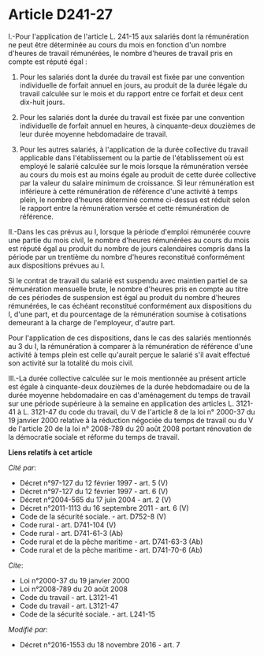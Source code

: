 # Article D241-27

I.-Pour l'application de l'article L. 241-15 aux salariés dont la rémunération ne peut être déterminée au cours du mois en
fonction d'un nombre d'heures de travail rémunérées, le nombre d'heures de travail pris en compte est réputé égal : 

1. Pour les salariés dont la durée du travail est fixée par une convention individuelle de forfait annuel en jours, au
produit de la durée légale du travail calculée sur le mois et du rapport entre ce forfait et deux cent dix-huit jours. 

2. Pour les salariés dont la durée du travail est fixée par une convention individuelle de forfait annuel en heures, à
cinquante-deux douzièmes de leur durée moyenne hebdomadaire de travail. 

3. Pour les autres salariés, à l'application de la durée collective du travail applicable dans l'établissement ou la partie
de l'établissement où est employé le salarié calculée sur le mois lorsque la rémunération versée au cours du mois est au
moins égale au produit de cette durée collective par la valeur du salaire minimum de croissance. Si leur rémunération est
inférieure à cette rémunération de référence d'une activité à temps plein, le nombre d'heures déterminé comme ci-dessus est
réduit selon le rapport entre la rémunération versée et cette rémunération de référence. 

II.-Dans les cas prévus au I, lorsque la période d'emploi rémunérée couvre une partie du mois civil, le nombre d'heures
rémunérées au cours du mois est réputé égal au produit du nombre de jours calendaires compris dans la période par un
trentième du nombre d'heures reconstitué conformément aux dispositions prévues au I. 

Si le contrat de travail du salarié est suspendu avec maintien partiel de sa rémunération mensuelle brute, le nombre d'heures
pris en compte au titre de ces périodes de suspension est égal au produit du nombre d'heures rémunérées, le cas échéant
reconstitué conformément aux dispositions du I, d'une part, et du pourcentage de la rémunération soumise à cotisations
demeurant à la charge de l'employeur, d'autre part. 

Pour l'application de ces dispositions, dans le cas des salariés mentionnés au 3 du I, la rémunération à comparer à la
rémunération de référence d'une activité à temps plein est celle qu'aurait perçue le salarié s'il avait effectué son activité
sur la totalité du mois civil. 

III.-La durée collective calculée sur le mois mentionnée au présent article est égale à cinquante-deux douzièmes de la durée
hebdomadaire ou de la durée moyenne hebdomadaire en cas d'aménagement du temps de travail sur une période supérieure à la
semaine en application des articles L. 3121-41 à L. 3121-47 du code du travail, du V de l'article 8 de la loi n° 2000-37 du
19 janvier 2000 relative à la réduction négociée du temps de travail ou du V de l'article 20 de la loi n° 2008-789 du 20 août
2008 portant rénovation de la démocratie sociale et réforme du temps de travail.

**Liens relatifs à cet article**

_Cité par_:

  - Décret n°97-127 du 12 février 1997 - art. 5 (V)
  - Décret n°97-127 du 12 février 1997 - art. 6 (V)
  - Décret n°2004-565 du 17 juin 2004 - art. 2 (V)
  - Décret n°2011-1113 du 16 septembre 2011 - art. 6 (V)
  - Code de la sécurité sociale. - art. D752-8 (V)
  - Code rural - art. D741-104 (V)
  - Code rural - art. D741-61-3 (Ab)
  - Code rural et de la pêche maritime - art. D741-63-3 (Ab)
  - Code rural et de la pêche maritime - art. D741-70-6 (Ab)

_Cite_:

  - Loi n°2000-37 du 19 janvier 2000
  - Loi n°2008-789 du 20 août 2008
  - Code du travail - art. L3121-41
  - Code du travail - art. L3121-47
  - Code de la sécurité sociale. - art. L241-15

_Modifié par_:

  - Décret n°2016-1553 du 18 novembre 2016 - art. 7
